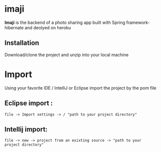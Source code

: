 # imaji
**Imaji** is the backend of a photo sharing app built with Spring framework-hibernate and deolyed on heroku

## Installation 
Download/clone the project and unzip into your local machine

# Import
Using your favorite IDE / IntelliJ or Eclipse
import the project by the pom file

## Eclipse import :
`file -> Import settings -> / "path to your project directory" `

## Intellij import:
`file -> new -> project from an exixting source -> "path to your project directory"`
